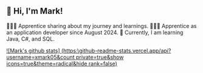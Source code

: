 ## 👋 Hi, I'm Mark!

👩🏻‍💻 Apprentice sharing about my journey and learnings.
👩🏻‍🎓 Apprentice as an application developer since August 2024.
💭 Currently, I am learning Java, C#, and SQL.

<!GitHub stats from https://github.com/anuraghazra/github-readme-stats -->
[![Mark's github stats] (https:\\github-readme-stats.vercel.app/api?username=xmark05&count private=true&show icons=true&theme=radical&hide rank=false)](https:\\github.com/anuraghazra/github-readme-stats)
